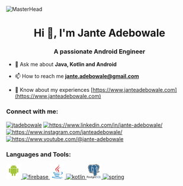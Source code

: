 ![MasterHead](https://yt3.googleusercontent.com/5D5xTI1iG0GegyMNeWOSsyq1ScXS3d21lVlXB6IPlOviQrlHGLa8m8RTGiPpZUAJuo466t5bEhQ=w2276-fcrop64=1,00005a57ffffa5a8-k-c0xffffffff-no-nd-rj)
<h1 align="center">Hi 👋, I'm Jante Adebowale</h1>
<h3 align="center">A passionate Android Engineer</h3>

- 💬 Ask me about **Java, Kotlin and Android**

- 📫 How to reach me **jante.adebowale@gmail.com**

- 📄 Know about my experiences [https://www.janteadebowale.com](https://www.janteadebowale.com)

<h3 align="left">Connect with me:</h3>
<p align="left">
<a href="https://twitter.com/jtadebowale" target="blank"><img align="center" src="https://raw.githubusercontent.com/rahuldkjain/github-profile-readme-generator/master/src/images/icons/Social/twitter.svg" alt="jtadebowale" height="30" width="40" /></a>
<a href="https://www.linkedin.com/in/jante-adebowale/" target="blank"><img align="center" src="https://raw.githubusercontent.com/rahuldkjain/github-profile-readme-generator/master/src/images/icons/Social/linked-in-alt.svg" alt="https://www.linkedin.com/in/jante-adebowale/" height="30" width="40" /></a>
<a href="https://www.instagram.com/janteadebowale/" target="blank"><img align="center" src="https://raw.githubusercontent.com/rahuldkjain/github-profile-readme-generator/master/src/images/icons/Social/instagram.svg" alt="https://www.instagram.com/janteadebowale/" height="30" width="40" /></a>
<a href="https://www.youtube.com/@jante-adebowale" target="blank"><img align="center" src="https://raw.githubusercontent.com/rahuldkjain/github-profile-readme-generator/master/src/images/icons/Social/youtube.svg" alt="https://www.youtube.com/@jante-adebowale" height="30" width="40" /></a>
</p>

<h3 align="left">Languages and Tools:</h3>
<p align="left"> <a href="https://developer.android.com" target="_blank" rel="noreferrer"> <img src="https://raw.githubusercontent.com/devicons/devicon/master/icons/android/android-original-wordmark.svg" alt="android" width="40" height="40"/> </a> <a href="https://firebase.google.com/" target="_blank" rel="noreferrer"> <img src="https://www.vectorlogo.zone/logos/firebase/firebase-icon.svg" alt="firebase" width="40" height="40"/> </a> <a href="https://www.java.com" target="_blank" rel="noreferrer"> <img src="https://raw.githubusercontent.com/devicons/devicon/master/icons/java/java-original.svg" alt="java" width="40" height="40"/> </a> <a href="https://kotlinlang.org" target="_blank" rel="noreferrer"> <img src="https://www.vectorlogo.zone/logos/kotlinlang/kotlinlang-icon.svg" alt="kotlin" width="40" height="40"/> </a> <a href="https://www.postgresql.org" target="_blank" rel="noreferrer"> <img src="https://raw.githubusercontent.com/devicons/devicon/master/icons/postgresql/postgresql-original-wordmark.svg" alt="postgresql" width="40" height="40"/> </a> <a href="https://spring.io/" target="_blank" rel="noreferrer"> <img src="https://www.vectorlogo.zone/logos/springio/springio-icon.svg" alt="spring" width="40" height="40"/> </a> </p>
